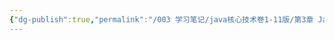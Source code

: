 ```yaml
---
{"dg-publish":true,"permalink":"/003 学习笔记/java核心技术卷1-11版/第3章 Java的基本程序设计结构/3.7 输入与输出/3.7 输入与输出/","dgPassFrontmatter":true,"created":"2024-04-17T14:08:12.464+08:00","updated":"2024-06-01T10:43:58.969+08:00"}
---
```

